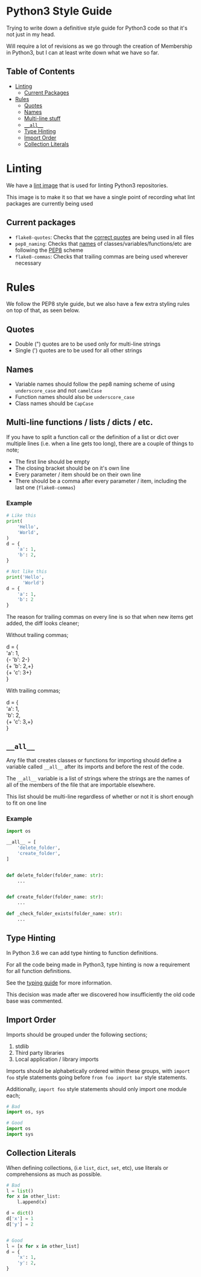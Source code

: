 # Python3 Style Guide

Trying to write down a definitive style guide for Python3 code so that it's not just in my head.

Will require a lot of revisions as we go through the creation of Membership in Python3, but I can at least write down what we have so far.

## Table of Contents
- [Linting](#linting)
    - [Current Packages](#current-packages)
- [Rules](#rules)
    - [Quotes](#quotes)
    - [Names](#names)
    - [Multi-line stuff](#multi-line-functions-lists-dicts-etc)
    - [`__all__`](#__all__)
    - [Type Hinting](#type-hinting)
    - [Import Order](#import-order)
    - [Collection Literals](#collection-literals)

# Linting
We have a [lint image](https://gitlab.cloudcix.com/Utils/CI/tree/master/lint) that is used for linting Python3 repositories.

This image is to make it so that we have a single point of recording what lint packages are currently being used

## Current packages
- `flake8-quotes`: Checks that the [correct quotes](#quotes) are being used in all files
- `pep8_naming`: Checks that [names](#names) of classes/variables/functions/etc are following the [PEP8](https://www.python.org/dev/peps/pep-0008/) scheme
- `flake8-commas`: Checks that trailing commas are being used wherever necessary

# Rules
We follow the PEP8 style guide, but we also have a few extra styling rules on top of that, as seen below.

## Quotes
* Double (") quotes are to be used only for multi-line strings
* Single (') quotes are to be used for all other strings

## Names
- Variable names should follow the pep8 naming scheme of using `underscore_case` and not `camelCase`
- Function names should also be `underscore_case`
- Class names should be `CapCase`

## Multi-line functions / lists / dicts / etc.
If you have to split a function call or the definition of a list or dict over multiple lines (i.e. when a line gets too long), there are a couple of things to note;

- The first line should be empty
- The closing bracket should be on it's own line
- Every parameter / item should be on their own line
- There should be a comma after every parameter / item, including the last one (`flake8-commas`)

### Example
```python
# Like this
print(
    'Hello',
    'World',
)
d = {
    'a': 1,
    'b': 2,
}

# Not like this
print('Hello',
      'World')
d = {
    'a': 1,
    'b': 2
}
```

The reason for trailing commas on every line is so that when new items get added, the diff looks cleaner;

Without trailing commas;

d = {  
    'a': 1,  
{-    'b': 2-}  
{+    'b': 2,+}  
{+    'c': 3+}  
}  

With trailing commas;

d = {  
    'a': 1,  
    'b': 2,   
{+    'c': 3,+}  
}  

## `__all__`
Any file that creates classes or functions for importing should define a variable called `__all__` after its imports and before the rest of the code.

The `__all__` variable is a list of strings where the strings are the names of all of the members of the file that are importable elsewhere.

This list should be multi-line regardless of whether or not it is short enough to fit on one line

### Example
```python
import os

__all__ = [
    'delete_folder',
    'create_folder',
]


def delete_folder(folder_name: str):
    ...


def create_folder(folder_name: str):
    ...

def _check_folder_exists(folder_name: str):
    ...
```

## Type Hinting
In Python 3.6 we can add type hinting to function definitions.

For all the code being made in Python3, type hinting is now a requirement for all function definitions.

See the [typing guide](https://docs.python.org/3.6/library/typing.html) for more information.

This decision was made after we discovered how insufficiently the old code base was commented.

## Import Order
Imports should be grouped under the following sections;
1. stdlib
2. Third party libraries
3. Local application / library imports

Imports should be alphabetically ordered within these groups, with `import foo` style statements going before `from foo import bar` style statements.

Additionally, `import foo` style statements should only import one module each;
```python
# Bad
import os, sys

# Good
import os
import sys
```

## Collection Literals
When defining collections, (i.e `list`, `dict`, `set`, etc), use literals or comprehensions as much as possible.

```python
# Bad
l = list()
for x in other_list:
    l.append(x)

d = dict()
d['x'] = 1
d['y'] = 2


# Good
l = [x for x in other_list]
d = {
    'x': 1,
    'y': 2,
}
```
